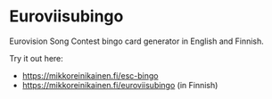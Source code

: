 # Euroviisubingo

Eurovision Song Contest bingo card generator in English and Finnish.

Try it out here: 
- https://mikkoreinikainen.fi/esc-bingo
- https://mikkoreinikainen.fi/euroviisubingo (in Finnish)
